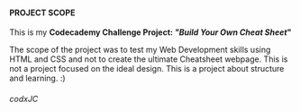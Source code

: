 
#### PROJECT SCOPE
This is my **Codecademy Challenge Project: _"Build Your Own Cheat Sheet_"**

The scope of the project was to test my Web Development skills using
HTML and CSS and not to create the ultimate Cheatsheet webpage.
This is not a project focused on the ideal design.
This is a project about structure and learning.
:)

###### codxJC

